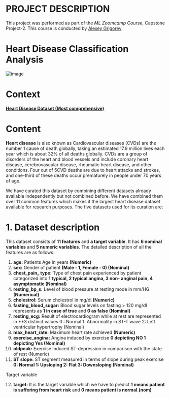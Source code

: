 # PROJECT DESCRIPTION
This project was performed as part of the _ML Zoomcamp Course_, Capstone Project-2. This course is conducted by [Alexey Grigorev](https://bit.ly/3BxeAoB)

# Heart Disease Classification Analysis

![image](https://user-images.githubusercontent.com/82657966/213832332-73d03238-9c40-4791-9411-281cfd963c4f.png)



# **Context**

**[Heart Disease Dataset (Most comprehensive)](https://www.kaggle.com/datasets/sid321axn/heart-statlog-cleveland-hungary-final)**

# **Content**

**Heart disease** is also known as Cardiovascular diseases (CVDs) are the number 1 cause of death globally, taking an estimated 17.9 million lives each year which is about 32% of all deaths globally. CVDs are a group of disorders of the heart and blood vessels and include coronary heart disease, cerebrovascular disease, rheumatic heart disease, and other conditions. Four out of 5CVD deaths are due to heart attacks and strokes, and one-third of these deaths occur prematurely in people under 70 years of age.

We have curated this dataset by combining different datasets already available independently but not combined before. We have combined them over 11 common features which makes it the largest heart disease dataset available for research purposes. The five datasets used for its curation are:

# **1. Dataset description**

This dataset consists of **11 features** and **a target variable**. It has **6 nominal variables** and **5 numeric variables**. The detailed description of all the features are as follows:

1. **age:** Patients Age in years **(Numeric)**
2. **sex:** Gender of patient **(Male - 1, Female - 0) (Nominal)**
3. **chest_pain_ type:** Type of chest pain experienced by patient categorized into **1 typical, 2 typical angina, 3 non- anginal pain, 4 asymptomatic (Nominal)**
4. **resting_bp_s:** Level of blood pressure at resting mode in mm/HG **(Numerical)**
5. **cholestrol:** Serum cholestrol in mg/dl **(Numeric)**
6. **fasting_blood_sugar:** Blood sugar levels on fasting > 120 mg/dl represents as **1 in case of true** and **0 as false (Nominal)**
7. **resting_ecg:** Result of electrocardiogram while at rest are represented in **3 distinct values 0 : Normal 1: Abnormality in ST-T wave 2: Left ventricular hypertrophy (Nominal)
8. **max_heart_rate:** Maximum heart rate achieved **(Numeric)**
9. **exercise_angina:** Angina induced by exercise **0 depicting NO 1 depicting Yes (Nominal)**
10. **oldpeak:** Exercise induced ST-depression in comparison with the state of rest (Numeric)
11. **ST slope:** ST segment measured in terms of slope during peak exercise **0: Normal 1: Upsloping 2: Flat 3: Downsloping (Nominal)**

Target variable

12. **target:** It is the target variable which we have to predict **1 means patient is suffering from heart risk** and **0 means patient is normal.(nom)**




